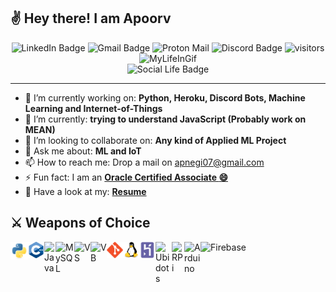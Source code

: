 ## :v: Hey there! I am Apoorv

<div align="center">
	<img alt="LinkedIn Badge" src="https://img.shields.io/badge/-@apoorvnegi-yellow?style=flat&labelColor=0e76a8&logo=LinkedIn&link=https://www.linkedin.com/in/apoorvnegi/">
	<img alt="Gmail Badge" src="https://img.shields.io/badge/-Let's%20Talk-green?style=flat&labelColor=lightgrey&logo=gmail&link=mailto:apnegi07@gmail.com?Subject=Hey%20I%20saw%20you%20on%20GitHub!">
	<img alt="Proton Mail" src="https://img.shields.io/badge/-Privacy%20Concern%3F-red?labelColor=white&style=flat&logo=protonmail&link=mailto:nikzy7@protonmail.com?Subject=Hey%20I%20saw%20you%20on%20GitHub!">
	<img alt="Discord Badge" src="https://img.shields.io/badge/-Nikzy%233060-orange?style=flat&labelColor=9cf&logo=discord">
	<img alt="visitors" src="https://visitor-badge.laobi.icu/badge?page_id=Nikzy7.profile.id">
	<br>
	<img alt="MyLifeInGif" src="sv.gif" width="350" height="200"><br>
	<img alt="Social Life Badge" src="https://img.shields.io/static/v1?label=Social%20Life&message=Non%20Existent&color=red">
</div>


----------------------
- 🔭 I’m currently working on: **Python, Heroku, Discord Bots, Machine Learning and Internet-of-Things**
- 🌱 I’m currently: **trying to understand JavaScript (Probably work on MEAN)**
- 👯 I’m looking to collaborate on: **Any kind of Applied ML Project**
- 💬 Ask me about: **ML and IoT**
- 📫 How to reach me: Drop a mail on apnegi07@gmail.com
- ⚡ Fun fact: I am an **[Oracle Certified Associate :smile:](https://www.youracclaim.com/badges/54c4d8db-8496-40cc-a51e-99d064f3fbd1/public_url)**
- 📝 Have a look at my: **[Resume](https://github.com/Nikzy7/Nikzy7/blob/main/resume_apoorv.pdf)**

## :crossed_swords: Weapons of Choice
<img align="left" alt="Python" width="28px" src="https://raw.githubusercontent.com/devicons/devicon/master/icons/python/python-original.svg" />
<img align="left" alt="CPP" width="26px" src="https://raw.githubusercontent.com/github/explore/80688e429a7d4ef2fca1e82350fe8e3517d3494d/topics/cpp/cpp.png" />
<img align="left" alt="Java" width="18px" src="https://seeklogo.com/images/J/java-logo-7F8B35BAB3-seeklogo.com.png" />
<img align="left" alt="MySQL" width="30px" src="https://www.mysql.com/common/logos/logo-mysql-170x115.png" />
<img align="left" alt="VS" width="26px" src="https://upload.wikimedia.org/wikipedia/commons/thumb/9/9a/Visual_Studio_Code_1.35_icon.svg/240px-Visual_Studio_Code_1.35_icon.svg.png" />
<img align="left" alt="VB" width="26px" src="https://upload.wikimedia.org/wikipedia/commons/4/40/VB.NET_Logo.svg" />
<img align="left" alt="Git" width="26px" src="https://raw.githubusercontent.com/devicons/devicon/master/icons/git/git-original.svg"/>
<img align="left" alt="Linux" width="26px" src="https://raw.githubusercontent.com/devicons/devicon/master/icons/linux/linux-original.svg" />
<img align="left" alt="Heroku" width="26px" src="https://raw.githubusercontent.com/devicons/devicon/master/icons/heroku/heroku-plain.svg" />
<img align="left" alt="Ubidots" width="26px" src="https://images.g2crowd.com/uploads/product/image/large_detail/large_detail_a73d16c9057460f4c4d1a86e17ce7a9b/ubidots.png" />
<img align="left" alt="RPi" width="20px" src="https://cdn.worldvectorlogo.com/logos/raspberry-pi.svg" />
<img align="left" alt="Arduino" width="26px" src="https://cdn.worldvectorlogo.com/logos/arduino-1.svg" />
<img align="left" alt="Firebase" width="100px" src="https://upload.wikimedia.org/wikipedia/commons/3/37/Firebase_Logo.svg" />













